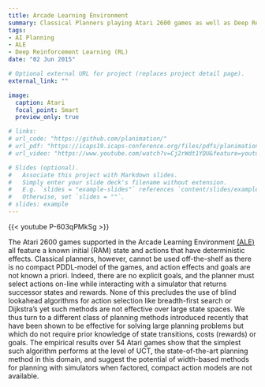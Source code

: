 ```yaml
---
title: Arcade Learning Environment
summary: Classical Planners playing Atari 2600 games as well as Deep Reinforcement Learning
tags:
- AI Planning
- ALE
- Deep Reinforcement Learning (RL)
date: "02 Jun 2015"

# Optional external URL for project (replaces project detail page).
external_link: ""

image:
  caption: Atari
  focal_point: Smart
  preview_only: true  

# links:
# url_code: "https://github.com/planimation/"
# url_pdf: "https://icaps19.icaps-conference.org/files/pdfs/planimation_icaps19_sysdemo.pdf"
# url_video: "https://www.youtube.com/watch?v=Cj2rWdt1YQU&feature=youtu.be"

# Slides (optional).
#   Associate this project with Markdown slides.
#   Simply enter your slide deck's filename without extension.
#   E.g. `slides = "example-slides"` references `content/slides/example-slides.md`.
#   Otherwise, set `slides = ""`.
# slides: example
---
```


{{< youtube P-603qPMkSg >}}

The Atari 2600 games supported in the Arcade Learning Environment [(ALE)](http://www.arcadelearningenvironment.org/) all feature a known initial (RAM) state and actions that have deterministic effects. Classical planners, however, cannot be used off-the-shelf as there is no compact PDDL-model of the games, and action effects and goals are not known a priori. Indeed, there are no explicit goals, and the planner must select actions on-line while interacting with a simulator that returns successor states and rewards. None of this precludes the use of blind lookahead algorithms for action selection like breadth-first search or Dijkstra’s yet such methods are not effective over large state spaces. We thus turn to a different class of planning methods introduced recently that have been shown to be effective for solving large planning problems but which do not require prior knowledge of state transitions, costs (rewards) or goals. The empirical results over 54 Atari games show that the simplest such algorithm performs at the level of UCT, the state-of-the-art planning method in this domain, and suggest the potential of width-based methods for planning with simulators when factored, compact action models are not available.
